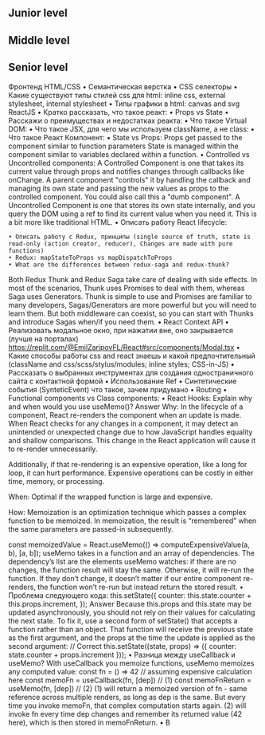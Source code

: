 ## Junior level

## Middle level

## Senior level

Фронтенд
HTML/CSS
• Семантическая верстка
• CSS селекторы
• Какие существуют типы стилей css для html: inline css, external stylesheet, internal stylesheet
• Типы графики в html: canvas and svg
ReactJS
• Кратко рассказать, что такое реакт:
• Props vs State
• Расскажи о преимуществах и недостатках реакта:
• Что такое Virtual DOM:
• Что такое JSX, для чего мы используем className, а не class:
• Что такое Реакт Компонент:
• State vs Props:
Props get passed to the component similar to function parameters
State is managed within the component similar to variables declared within a function.
• Controlled vs Uncontrolled components:
A Controlled Component is one that takes its current value through props and notifies changes through callbacks like onChange. A parent component "controls" it by handling the callback and managing its own state and passing the new values as props to the controlled component. You could also call this a "dumb component".
A Uncontrolled Component is one that stores its own state internally, and you query the DOM using a ref to find its current value when you need it. This is a bit more like traditional HTML.
• Описать работу React lifecycle:

    • Описать работу с Redux, принципы (single source of truth, state is read-only (action creator, reducer), Changes are made with pure functions)
    • Redux: mapStateToProps vs mapDispatchToProps
    • What are the differences between redux-saga and redux-thunk?

Both Redux Thunk and Redux Saga take care of dealing with side effects. In most of the scenarios, Thunk uses Promises to deal with them, whereas Saga uses Generators. Thunk is simple to use and Promises are familiar to many developers, Sagas/Generators are more powerful but you will need to learn them. But both middleware can coexist, so you can start with Thunks and introduce Sagas when/if you need them.
• React Context API
• Реализовать модальное окно, при нажатии вне, оно закрывается (лучше на порталах)
https://replit.com/@EmilZaripovFL/React#src/components/Modal.tsx
• Какие способы работы css and react знаешь и какой предпочтительный (className and css/scss/stylus/modules; inline styles; CSS-in-JS)
• Рассказать о выбранных инструментах для создания одностраничного сайта с контактной формой
• Использование Ref
• Синтетические события (SynteticEvent) что такое, зачем придумано
• Routing
• Functional components vs Class components:
• React Hooks: Explain why and when would you use useMemo()?
Answer
Why:
In the lifecycle of a component, React re-renders the component when an update is made. When React checks for any changes in a component, it may detect an unintended or unexpected change due to how JavaScript handles equality and shallow comparisons. This change in the React application will cause it to re-render unnecessarily.

Additionally, if that re-rendering is an expensive operation, like a long for loop, it can hurt performance. Expensive operations can be costly in either time, memory, or processing.

When:
Optimal if the wrapped function is large and expensive.

How:
Memoization is an optimization technique which passes a complex function to be memoized. In memoization, the result is “remembered” when the same parameters are passed-in subsequently.

const memoizedValue = React.useMemo(() => computeExpensiveValue(a, b), [a, b]);
useMemo takes in a function and an array of dependencies. The dependency’s list are the elements useMemo watches: if there are no changes, the function result will stay the same. Otherwise, it will re-run the function. If they don’t change, it doesn’t matter if our entire component re-renders, the function won’t re-run but instead return the stored result.
• Проблема следующего кода:
this.setState({
counter: this.state.counter + this.props.increment,
});
Answer
Because this.props and this.state may be updated asynchronously, you should not rely on their values for calculating the next state. To fix it, use a second form of setState() that accepts a function rather than an object. That function will receive the previous state as the first argument, and the props at the time the update is applied as the second argument:
// Correct
this.setState((state, props) => ({
counter: state.counter + props.increment
}));
• Разница между useCallback и useMemo?
With useCallback you memoize functions, useMemo memoizes any computed value:
const fn = () => 42 // assuming expensive calculation here
const memoFn = useCallback(fn, [dep]) // (1)
const memoFnReturn = useMemo(fn, [dep]) // (2)
(1) will return a memoized version of fn - same reference across multiple renders, as long as dep is the same. But every time you invoke memoFn, that complex computation starts again.
(2) will invoke fn every time dep changes and remember its returned value (42 here), which is then stored in memoFnReturn.
• В

